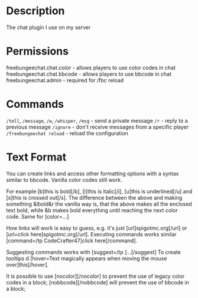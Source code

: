 Description
===========

The chat plugin I use on my server

Permissions
===========

freebungeechat.chat.color - allows players to use color codes in chat
freebungeechat.chat.bbcode - allows players to use bbcode in chat
freebungeechat.admin - required for /fbc reload

Commands
========

`/tell`, `/message`, `/w`, `/whisper`, `/msg` - send a private message
`/r` - reply to a previous message
`/ignore` - don't receive messages from a specific player
`/freebungeechat reload` - reload the configuration

Text Format
===========

You can create links and access other formatting options with a syntax similar to bbcode. Vanilla color codes still work.

For example [b]this is bold[/b], [i]this is italic[/i], [u]this is underlined[/u] and [s]this is crossed out[/s].
The difference between the above and making something &lbold&r the vanilla way is, that the above makes all the enclosed
text bold, while &b makes bold everything until reaching the next color code.
Same for [color=...]

How links will work is easy to guess, e.g. it's just [url]spigotmc.org[/url] or [url=click here]spigotmc.org[/url].
Executing commands works similar [command=/tp CodeCrafter47]click here[/command].

Suggesting commands works with [suggest=/tp ]...[/suggest]
To create tooltips d [hover=Text magically appears when moving the mouse over]this[/hover].

It is possible to use [nocolor][/nocolor] to prevent the use of legacy color codes in a block;
[nobbcode][/nobbcode] will prevent the use of bbcode in a block;